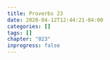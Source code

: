 ```yaml
---
title: Proverbs 23
date: 2020-04-12T12:44:21-04:00
categories: []
tags: []
chapter: "023"
inprogress: false
---
```


